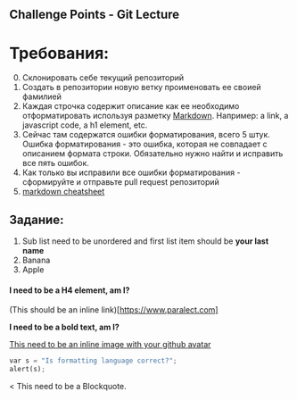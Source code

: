 ## Challenge Points - Git Lecture
# Требования:
  0. Склонировать себе текущий репозиторий
  1. Создать в репозитории новую ветку проименовать ее своией фамилией
  2. Каждая строчка содержит описание как ее необходимо отформатировать используя разметку [Markdown](https://github.com/adam-p/markdown-here/wiki/Markdown-Cheatsheet). Например: a link, a javascript code, a h1 element, etc.
  4. Сейчас там содержатся ошибки форматирования, всего 5 штук. Ошибка форматирования - это ошибка, которая не совпадает с описанием формата строки. Обязательно нужно найти и исправить все пять ошибок. 
  5. Как только вы исправили все ошибки форматирования - сформируйте и отправьте pull request репозиторий
  6. [markdown cheatsheet](https://github.com/adam-p/markdown-here/wiki/Markdown-Cheatsheet) 
	
**Задание**:
----------

1. Sub list need to be unordered and first list item should be **your last name**
  1. Banana
  2. Apple

#### I need to be a H4 element, am I?

(This should be an inline link)[https://www.paralect.com]

**I need to be a bold text, am I?**

[This need to be an inline image with your github avatar](https://github.com/adam-p/markdown-here/raw/master/src/common/images/icon48.png "Logo Title Text 1")


```python
var s = "Is formatting language correct?";
alert(s);
```

< This need to be a Blockquote.

